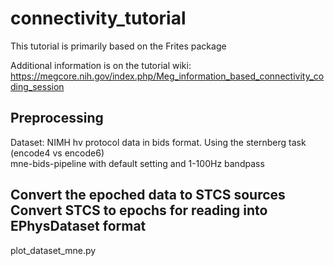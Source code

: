 # connectivity_tutorial
This tutorial is primarily based on the Frites package

Additional information is on the tutorial wiki: <br>
  https://megcore.nih.gov/index.php/Meg_information_based_connectivity_coding_session
  
## Preprocessing
Dataset: NIMH hv protocol data in bids format.  Using the sternberg task (encode4 vs encode6) <br>
mne-bids-pipeline with default setting and 1-100Hz bandpass

## Convert the epoched data to STCS sources <br> Convert STCS to epochs for reading into EPhysDataset format
plot_dataset_mne.py  

